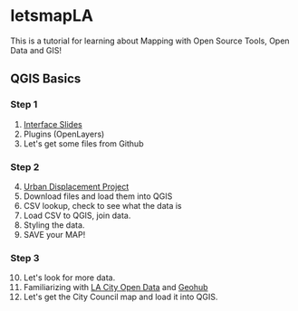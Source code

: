 # letsmapLA
This is a tutorial for learning about Mapping with Open Source Tools, Open Data and GIS!

## QGIS Basics
### Step 1
1. [Interface Slides](http://maptimeboston.github.io/qgis-101)
2. Plugins (OpenLayers)
3. Let's get some files from Github

### Step 2
4. [Urban Displacement Project](http://www.urbandisplacement.org/)
5. Download files and load them into QGIS
6. CSV lookup, check to see what the data is
7. Load CSV to QGIS, join data.
8. Styling the data.
9. SAVE your MAP!

### Step 3
10. Let's look for more data.
11. Familiarizing with [LA City Open Data](data.lacity.org) and [Geohub](geohub.lacity.org)
12. Let's get the City Council map and load it into QGIS.
